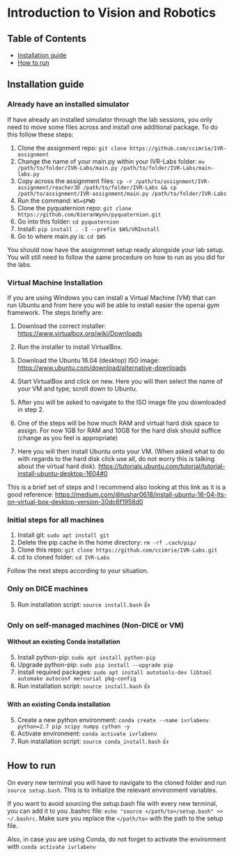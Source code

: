 # Introduction to Vision and Robotics
## Table of Contents
- [Installation guide](#installation-guide)	
- [How to run](#how-to-run)

## Installation guide

### Already have an installed simulator
If have already an installed simulator through the lab sessions, you only need to move some files across and install one additional package. To do this follow these steps:

1. Clone the assignment repo: `git clone https://github.com/ccimrie/IVR-assignment`
2. Change the name of your main.py within your IVR-Labs folder: `mv /path/to/folder/IVR-Labs/main.py /path/to/folder/IVR-Labs/main-labs.py`
3. Copy across the assignment files: `cp -r /path/to/assignment/IVR-assignment/reacher3D /path/to/folder/IVR-Labs && cp /path/to/assignment/IVR-assignment/main.py /path/to/folder/IVR-Labs`
4. Run the command: `WS=$PWD`
5. Clone the pyquaternion repo: `git clone https://github.com/KieranWynn/pyquaternion.git`
6. Go into this folder: `cd pyquaternion`
7. Install: `pip install . -I --prefix $WS/VRInstall`
8. Go to where main.py is: `cd $WS`

You should now have the assignmnet setup ready alongside your lab setup. You will still need to follow the same procedure on how to run as you did for the labs.

### Virtual Machine Installation 
If you are using Windows you can install a Virtual Machine (VM) that can run Ubuntu and from here you will be able to install easier the openai gym framework. The steps briefly are:

1. Download the correct installer: <https://www.virtualbox.org/wiki/Downloads>

2. Run the installer to install VirtualBox.

2. Download the Ubuntu 16.04 (desktop) ISO image: <https://www.ubuntu.com/download/alternative-downloads>

3. Start VirtualBox and click on new. Here you will then select the name of your VM and type; scroll down to Ubuntu.

4. After you will be asked to navigate to the ISO image file you downloaded in step 2.

5. One of the steps will be how much RAM and virtual hard disk space to assign. For now 1GB for RAM and 10GB for the hard disk should suffice (change as you feel is appropriate)

6. Here you will then install Ubuntu onto your VM. (When asked what to do with regards to the hard disk click use all, do not worry this is talking about the virtual hard disk). <https://tutorials.ubuntu.com/tutorial/tutorial-install-ubuntu-desktop-1604#0>

This is a brief set of steps and I recommend also looking at this link as it is a good reference: <https://medium.com/@tushar0618/install-ubuntu-16-04-lts-on-virtual-box-desktop-version-30dc6f1958d0>

### Initial steps for all machines
1. Install git: `sudo apt install git`
2. Delete the pip cache in the home directory: `rm -rf .cach/pip/`
3. Clone this repo: `git clone https://github.com/ccimrie/IVR-Labs.git`
4. cd to cloned folder: `cd IVR-Labs`

Follow the next steps according to your situation.

### Only on DICE machines
5. Run installation script: `source install.bash` :+1:

### Only on self-managed machines (Non-DICE or VM)

#### Without an existing Conda installation
5. Install python-pip: `sudo apt install python-pip`
6. Upgrade python-pip: `sudo pip install --upgrade pip`
7. Install required packages: `sudo apt install autotools-dev libtool automake autoconf mercurial pkg-config`
8. Run installation script: `source install.bash` :+1:

#### With an existing Conda installation
5. Create a new python environment: `conda create --name ivrlabenv python=2.7 pip scipy numpy cython -y`
6. Activate environment: `conda activate ivrlabenv`
7. Run installation script: `source conda_install.bash` :+1:

## How to run
On every new terminal you will have to navigate to the cloned folder and run `source setup.bash`.
This is to initialize the relevant environment variables.

If you want to avoid sourcing the setup.bash file with every new terminal, you can add it to you .bashrc file: `echo "source </path/to>/setup.bash" >> ~/.bashrc`.
Make sure you replace the `</path/to>` with the path to the setup file.

Also, in case you are using Conda, do not forget to activate the environment with `conda activate ivrlabenv`

